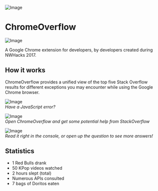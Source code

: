 ![Image](https://raw.github.com/risamaki/ChromeOverflow/master/resources/images/Cover.png)

# ChromeOverflow
![Image](https://raw.github.com/risamaki/ChromeOverflow/master/resources/icons/ChromeOverflow128.png)

A Google Chrome extension for developers, by developers created during NWHacks 2017.

## How it works
ChromeOverflow provides a unified view of the top five Stack Overflow results for different exceptions you may 
encounter while using the Google Chrome browser. 

![Image](https://raw.githubusercontent.com/risamaki/ChromeOverflow/master/resources/images/2017-03-19%2012_20_19-Create%20a%20new%20fiddle%20-%20JSFiddle.png)  
*Have a JavaScript error?*

![Image](https://raw.githubusercontent.com/risamaki/ChromeOverflow/master/resources/images/2017-03-19%2012_20_49-Create%20a%20new%20fiddle%20-%20JSFiddle.png)  
*Open ChromeOverflow and get some potential help from StackOverflow*

![Image](https://raw.githubusercontent.com/risamaki/ChromeOverflow/master/resources/images/2017-03-19%2012_21_37-Create%20a%20new%20fiddle%20-%20JSFiddle.png)  
*Read it right in the console, or open up the question to see more answers!*

## Statistics
* 1 Red Bulls drank
* 50 KPop videos watched
* 2 hours slept (total)
* Numerous APIs consulted
* 7 bags of Doritos eaten